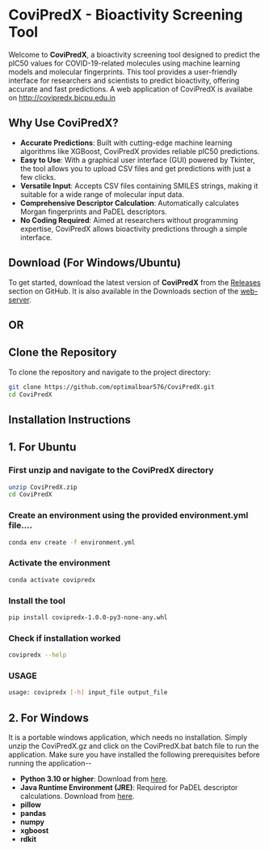 # CoviPredX - Bioactivity Screening Tool

Welcome to **CoviPredX**, a bioactivity screening tool designed to predict the pIC50 values for COVID-19-related molecules using machine learning models and molecular fingerprints. This tool provides a user-friendly interface for researchers and scientists to predict bioactivity, offering accurate and fast predictions. A web application of CoviPredX is availabe on http://covipredx.bicpu.edu.in

## Why Use CoviPredX?

- **Accurate Predictions**: Built with cutting-edge machine learning algorithms like XGBoost, CoviPredX provides reliable pIC50 predictions.
- **Easy to Use**: With a graphical user interface (GUI) powered by Tkinter, the tool allows you to upload CSV files and get predictions with just a few clicks.
- **Versatile Input**: Accepts CSV files containing SMILES strings, making it suitable for a wide range of molecular input data.
- **Comprehensive Descriptor Calculation**: Automatically calculates Morgan fingerprints and PaDEL descriptors.
- **No Coding Required**: Aimed at researchers without programming expertise, CoviPredX allows bioactivity predictions through a simple interface.

## Download (For Windows/Ubuntu)

To get started, download the latest version of **CoviPredX** from the [Releases](http://github.com/optimalboar576/CoviPredX/releases) section on GitHub. It is also available in the Downloads section of the [web-server](http://covipredx.bicpu.edu.in).

## OR

## Clone the Repository

To clone the repository and navigate to the project directory:

```bash
git clone https://github.com/optimalboar576/CoviPredX.git
cd CoviPredX
```

## Installation Instructions

## 1. For Ubuntu

### First unzip and navigate to the CoviPredX directory
```bash
unzip CoviPredX.zip
cd CoviPredX
```
### Create an environment using the provided environment.yml file....
```bash
conda env create -f environment.yml
```
### Activate the environment
```bash
conda activate covipredx
```
### Install the tool
```bash
pip install covipredx-1.0.0-py3-none-any.whl
```
### Check if installation worked
```bash
covipredx --help
```
### USAGE
```bash
usage: covipredx [-h] input_file output_file
```

## 2. For Windows
It is a portable windows application, which needs no installation. Simply unzip the CoviPredX.gz and click on the CoviPredX.bat batch file to run the application. Make sure you have installed the following prerequisites before running the application--

- **Python 3.10 or higher**: Download from [here](https://www.python.org/downloads/).
- **Java Runtime Environment (JRE)**: Required for PaDEL descriptor calculations. Download from [here](https://www.oracle.com/java/technologies/javase-downloads.html).
- **pillow**
- **pandas**
- **numpy**
- **xgboost**
- **rdkit**
